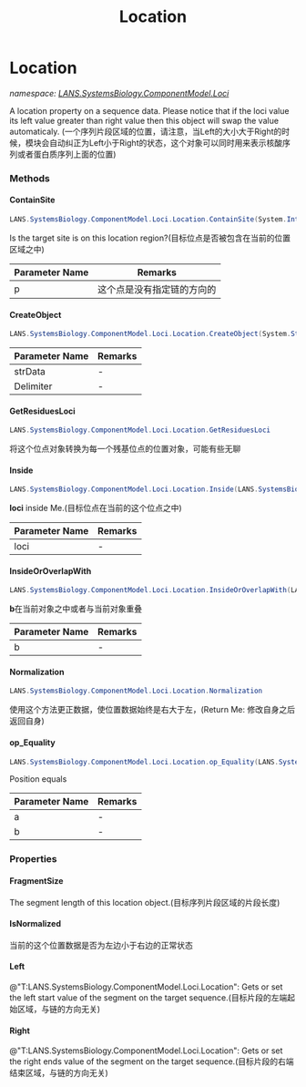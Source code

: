 ﻿---
title: Location
---

# Location
_namespace: [LANS.SystemsBiology.ComponentModel.Loci](N-LANS.SystemsBiology.ComponentModel.Loci.html)_

A location property on a sequence data. Please notice that if the loci value its left value greater than right value then this object will swap the value automaticaly.
 (一个序列片段区域的位置，请注意，当Left的大小大于Right的时候，模块会自动纠正为Left小于Right的状态，这个对象可以同时用来表示核酸序列或者蛋白质序列上面的位置)

### Methods

#### ContainSite
```csharp
LANS.SystemsBiology.ComponentModel.Loci.Location.ContainSite(System.Int32)
```
Is the target site is on this location region?(目标位点是否被包含在当前的位置区域之中)

|Parameter Name|Remarks|
|--------------|-------|
|p|这个点是没有指定链的方向的|


#### CreateObject
```csharp
LANS.SystemsBiology.ComponentModel.Loci.Location.CreateObject(System.String,System.String)
```


|Parameter Name|Remarks|
|--------------|-------|
|strData|-|
|Delimiter|-|


#### GetResiduesLoci
```csharp
LANS.SystemsBiology.ComponentModel.Loci.Location.GetResiduesLoci
```
将这个位点对象转换为每一个残基位点的位置对象，可能有些无聊

#### Inside
```csharp
LANS.SystemsBiology.ComponentModel.Loci.Location.Inside(LANS.SystemsBiology.ComponentModel.Loci.Location,System.Int32)
```
**loci** inside Me.(目标位点在当前的这个位点之中)

|Parameter Name|Remarks|
|--------------|-------|
|loci|-|


#### InsideOrOverlapWith
```csharp
LANS.SystemsBiology.ComponentModel.Loci.Location.InsideOrOverlapWith(LANS.SystemsBiology.ComponentModel.Loci.Location,System.Int32)
```
**b**在当前对象之中或者与当前对象重叠

|Parameter Name|Remarks|
|--------------|-------|
|b|-|


#### Normalization
```csharp
LANS.SystemsBiology.ComponentModel.Loci.Location.Normalization
```
使用这个方法更正数据，使位置数据始终是右大于左，(Return Me: 修改自身之后返回自身)

#### op_Equality
```csharp
LANS.SystemsBiology.ComponentModel.Loci.Location.op_Equality(LANS.SystemsBiology.ComponentModel.Loci.Location,LANS.SystemsBiology.ComponentModel.Loci.Location)
```
Position equals

|Parameter Name|Remarks|
|--------------|-------|
|a|-|
|b|-|




### Properties

#### FragmentSize
The segment length of this location object.(目标序列片段区域的片段长度)
#### IsNormalized
当前的这个位置数据是否为左边小于右边的正常状态
#### Left
@"T:LANS.SystemsBiology.ComponentModel.Loci.Location": Gets or set the left start value of the segment on the target sequence.(目标片段的左端起始区域，与链的方向无关)
#### Right
@"T:LANS.SystemsBiology.ComponentModel.Loci.Location": Gets or set the right ends value of the segment on the target sequence.(目标片段的右端结束区域，与链的方向无关)

